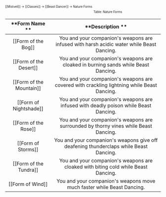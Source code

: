 <sup><sup>[[Mistveil]] → [[Classes]] → [[Beast Dancer]] → Nature Forms</sup></sup>
<sub><sub>Table: Nature Forms</sub></sub>

|      **Form Name **      |                                      **Description **                                      |
| :----------------------: | :----------------------------------------------------------------------------------------: |
|   [[Form of the Bog]]    | You and your companion's weapons are infused with harsh acidic water while Beast Dancing.  |
|  [[Form of the Desert]]  |     You and your companion's weapons are cloaked in burning sands while Beast Dancing.     |
| [[Form of the Mountain]] | You and your companion's weapons are covered with crackling lightning while Beast Dancing. |
|  [[Form of Nightshade]]  |    You and your companion's weapons are infused with deadly poison while Beast Dancing.    |
|   [[Form of the Rose]]   |    You and your companion's weapons are surrounded by thorny vines while Beast Dancing.    |
|    [[Form of Storms]]    |   You and your companion's weapons give off deafening thunderclaps while Beast Dancing.    |
|  [[Form of the Tundra]]  |     You and your companion's weapons are cloaked with biting cold while Beast Dancing.     |
|     [[Form of Wind]]     |           You and your companion's weapons move much faster while Beast Dancing.           |
